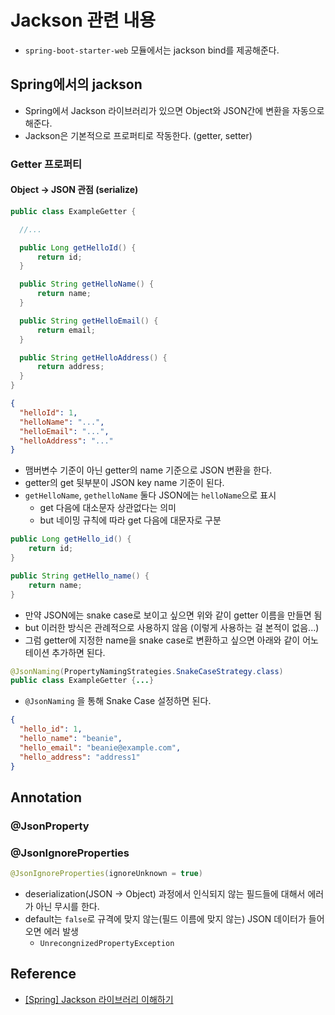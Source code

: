 # Jackson 관련 내용

- `spring-boot-starter-web` 모듈에서는 jackson bind를 제공해준다.

## Spring에서의 jackson
- Spring에서 Jackson 라이브러리가 있으면 Object와 JSON간에 변환을 자동으로 해준다.
- Jackson은 기본적으로 프로퍼티로 작동한다. (getter, setter)

### Getter 프로퍼티

#### Object -> JSON 관점 (serialize)
```java
public class ExampleGetter {

  //...

  public Long getHelloId() {
      return id;
  }

  public String getHelloName() {
      return name;
  }

  public String getHelloEmail() {
      return email;
  }

  public String getHelloAddress() {
      return address;
  }
}
```
```json
{
  "helloId": 1,
  "helloName": "...",
  "helloEmail": "...",
  "helloAddress": "..."
}
```
- 맴버변수 기준이 아닌 getter의 name 기준으로 JSON 변환을 한다.
- getter의 get 뒷부분이 JSON key name 기준이 된다.
- `getHelloName`, `gethelloName` 둘다 JSON에는 `helloName`으로 표시
  - get 다음에 대소문자 상관없다는 의미
  - but 네이밍 규칙에 따라 get 다음에 대문자로 구분

```java
public Long getHello_id() {
    return id;
}

public String getHello_name() {
    return name;
}
```
- 만약 JSON에는 snake case로 보이고 싶으면 위와 같이 getter 이름을 만들면 됨
- but 이러한 방식은 관례적으로 사용하지 않음 (이렇게 사용하는 걸 본적이 없음...)
- 그럼 getter에 지정한 name을 snake case로 변환하고 싶으면 아래와 같이 어노테이션 추가하면 된다.

```java
@JsonNaming(PropertyNamingStrategies.SnakeCaseStrategy.class)
public class ExampleGetter {...}
```
- `@JsonNaming` 을 통해 Snake Case 설정하면 된다.
```json
{
  "hello_id": 1,
  "hello_name": "beanie",
  "hello_email": "beanie@example.com",
  "hello_address": "address1"
}
```


## Annotation

### @JsonProperty

### @JsonIgnoreProperties

```java
@JsonIgnoreProperties(ignoreUnknown = true)
```
- deserialization(JSON -> Object) 과정에서 인식되지 않는 필드들에 대해서 에러가 아닌 무시를 한다.
- default는 `false`로 규격에 맞지 않는(필드 이름에 맞지 않는) JSON 데이터가 들어오면 에러 발생
  - `UnrecongnizedPropertyException`


## Reference
- [[Spring] Jackson 라이브러리 이해하기](https://mommoo.tistory.com/83)